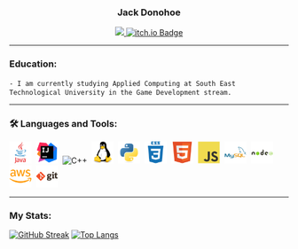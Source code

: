 <div id="header" align="center">
  
  ### Jack Donohoe
  
  <div id="badges">
  <a href="https://www.linkedin.com/in/jack-donohoe02/">
  <img src="https://img.shields.io/badge/LinkedIn-blue?logo=linkedin&logoColor=white&style=for-the-badge">
  </a>
  <a href="https://valkimir.itch.io/">
  <img src="https://img.shields.io/badge/itch.io-red?style=for-the-badge&logo=itch.io&logoColor=white" alt="itch.io Badge"/>
  </a>
   </div> 
  </div>
  
  ---
  
  ### Education:
    
    - I am currently studying Applied Computing at South East Technological University in the Game Development stream.

  ---
  
  ### :hammer_and_wrench: Languages and Tools:
  
  <div>
  <img src="https://github.com/devicons/devicon/blob/master/icons/java/java-original-wordmark.svg" title="Java" alt="Java" width="40" height="40"/>&nbsp;
  <img src="https://github.com/devicons/devicon/blob/master/icons/intellij/intellij-original.svg" title="IntelliJ" alt="IntelliJ" width="40" height="40"/>&nbsp;
  <img src="https://upload.wikimedia.org/wikipedia/commons/thumb/1/18/ISO_C%2B%2B_Logo.svg/1200px-ISO_C%2B%2B_Logo.svg.png" title="C++" alt="C++" width="40" height="40"/>&nbsp;
  <img src="https://github.com/devicons/devicon/blob/master/icons/linux/linux-original.svg" title="Linux" alt="Linux" width="40" height="40"/>&nbsp;
  <img src="https://github.com/devicons/devicon/blob/master/icons/python/python-original.svg" title="Python" alt="Python" width="40" height="40"/>&nbsp;
  <img src="https://github.com/devicons/devicon/blob/master/icons/css3/css3-plain-wordmark.svg"  title="CSS3" alt="CSS" width="40" height="40"/>&nbsp;
  <img src="https://github.com/devicons/devicon/blob/master/icons/html5/html5-original.svg" title="HTML5" alt="HTML" width="40" height="40"/>&nbsp;
  <img src="https://github.com/devicons/devicon/blob/master/icons/javascript/javascript-original.svg" title="JavaScript" alt="JavaScript" width="40" height="40"/>&nbsp;
  <img src="https://github.com/devicons/devicon/blob/master/icons/mysql/mysql-original-wordmark.svg" title="MySQL"  alt="MySQL" width="40" height="40"/>&nbsp;
  <img src="https://github.com/devicons/devicon/blob/master/icons/nodejs/nodejs-original-wordmark.svg" title="NodeJS" alt="NodeJS" width="40" height="40"/>&nbsp;
  <img src="https://github.com/devicons/devicon/blob/master/icons/amazonwebservices/amazonwebservices-plain-wordmark.svg" title="AWS" alt="AWS" width="40" height="40"/>&nbsp;
  <img src="https://github.com/devicons/devicon/blob/master/icons/git/git-original-wordmark.svg" title="Git" **alt="Git" width="40" height="40"/>
</div>

  ---
  
  ### My Stats:
  
  [![GitHub Streak](https://streak-stats.demolab.com/?user=Jack-Donohoe&theme=dark)](https://git.io/streak-stats)
  [![Top Langs](https://github-readme-stats.vercel.app/api/top-langs/?username=Jack-Donohoe&layout=compact&theme=vision-friendly-dark)](https://github.com/anuraghazra/github-readme-stats)
